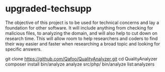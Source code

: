 # upgraded-techsupp

The objective of this project is to be used for technical concerns and lay a foundation for other software. It will include anything from checking for malicious files, to analyzing the domain, and will also help to cut down on research time. This will allow room to help researchers and coders to find their way easier and faster when researching a broad topic and looking for specific answers.

git clone https://github.com/Qafoo/QualityAnalyzer.git
cd QualityAnalyzer
composer install
bin/analyze analyze src/php/
bin/analyze list:analyzers